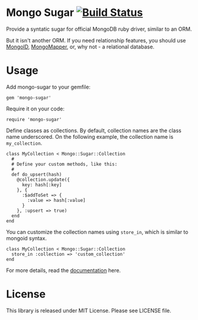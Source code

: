 Mongo Sugar [![Build Status](https://secure.travis-ci.org/endel/mongo-sugar.png)](http://travis-ci.org/endel/mongo-sugar)
===

Provide a syntatic sugar for official MongoDB ruby driver, similar to an ORM.

But it isn't another ORM. If you need relationship features, you should use
[MongoID](http://mongoid.org/), [MongoMapper](http://mongomapper.com/), or, why
not - a relational database.

Usage
===

Add mongo-sugar to your gemfile:

    gem 'mongo-sugar'

Require it on your code:

    require 'mongo-sugar'

Define classes as collections. By default, collection names are the class name
underscored. On the following example, the collection name is `my_collection`.

    class MyCollection < Mongo::Sugar::Collection
      #
      # Define your custom methods, like this:
      #
      def do_upsert(hash)
        @collection.update({
          key: hash[:key]
        }, {
          :$addToSet => {
            :value => hash[:value]
          }
        }, :upsert => true)
      end
    end

You can customize the collection names using `store_in`, which is similar to mongoid
syntax.

    class MyCollection < Mongo::Sugar::Collection
      store_in :collection => 'custom_collection'
    end

For more details, read the [documentation](http://rubydoc.info/github/endel/mongo-sugar/master/frames) here.

License
===

This library is released under MIT License. Please see LICENSE file.

